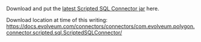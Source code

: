 Download and put the [latest Scripted SQL Connector jar](https://docs.evolveum.com/connectors/connectors/com.evolveum.polygon.connector.scripted.sql.ScriptedSQLConnector/) here. 

Download location at time of this writing: https://docs.evolveum.com/connectors/connectors/com.evolveum.polygon.connector.scripted.sql.ScriptedSQLConnector/ 